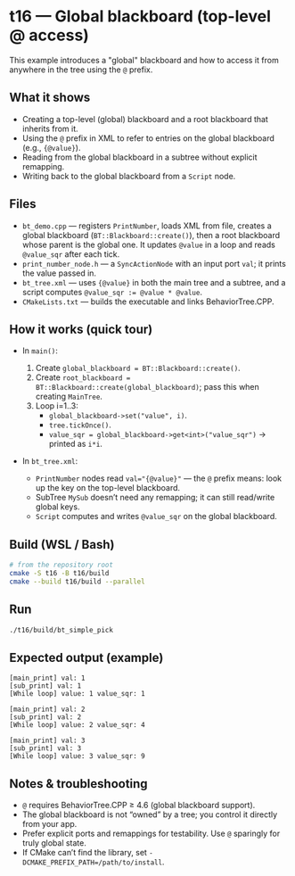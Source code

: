 # t16 — Global blackboard (top-level @ access)

This example introduces a "global" blackboard and how to access it from anywhere in the tree using the `@` prefix.

## What it shows

- Creating a top-level (global) blackboard and a root blackboard that inherits from it.
- Using the `@` prefix in XML to refer to entries on the global blackboard (e.g., `{@value}`).
- Reading from the global blackboard in a subtree without explicit remapping.
- Writing back to the global blackboard from a `Script` node.

## Files

- `bt_demo.cpp` — registers `PrintNumber`, loads XML from file, creates a global blackboard (`BT::Blackboard::create()`), then a root blackboard whose parent is the global one. It updates `@value` in a loop and reads `@value_sqr` after each tick.
- `print_number_node.h` — a `SyncActionNode` with an input port `val`; it prints the value passed in.
- `bt_tree.xml` — uses `{@value}` in both the main tree and a subtree, and a script computes `@value_sqr := @value * @value`.
- `CMakeLists.txt` — builds the executable and links BehaviorTree.CPP.

## How it works (quick tour)

- In `main()`:
  1. Create `global_blackboard = BT::Blackboard::create()`.
  2. Create `root_blackboard = BT::Blackboard::create(global_blackboard)`; pass this when creating `MainTree`.
  3. Loop i=1..3:
     - `global_blackboard->set("value", i)`.
     - `tree.tickOnce()`.
     - `value_sqr = global_blackboard->get<int>("value_sqr")` → printed as `i*i`.

- In `bt_tree.xml`:
  - `PrintNumber` nodes read `val="{@value}"` — the `@` prefix means: look up the key on the top-level blackboard.
  - SubTree `MySub` doesn’t need any remapping; it can still read/write global keys.
  - `Script` computes and writes `@value_sqr` on the global blackboard.

## Build (WSL / Bash)

```bash
# from the repository root
cmake -S t16 -B t16/build
cmake --build t16/build --parallel
```

## Run

```bash
./t16/build/bt_simple_pick
```

## Expected output (example)

```text
[main_print] val: 1
[sub_print] val: 1
[While loop] value: 1 value_sqr: 1

[main_print] val: 2
[sub_print] val: 2
[While loop] value: 2 value_sqr: 4

[main_print] val: 3
[sub_print] val: 3
[While loop] value: 3 value_sqr: 9
```

## Notes & troubleshooting

- `@` requires BehaviorTree.CPP ≥ 4.6 (global blackboard support).
- The global blackboard is not “owned” by a tree; you control it directly from your app.
- Prefer explicit ports and remappings for testability. Use `@` sparingly for truly global state.
- If CMake can’t find the library, set `-DCMAKE_PREFIX_PATH=/path/to/install`.
